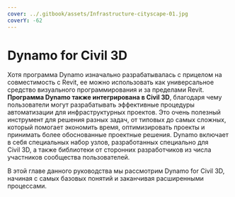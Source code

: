 ```yaml
---
cover: ../.gitbook/assets/Infrastructure-cityscape-01.jpg
coverY: -62
---
```


# Dynamo for Civil 3D

Хотя программа Dynamo изначально разрабатывалась с прицелом на совместимость с Revit, ее можно использовать как универсальное средство визуального программирования и за пределами Revit. **Программа Dynamo также интегрирована в Civil 3D**, благодаря чему пользователи могут разрабатывать эффективные процедуры автоматизации для инфраструктурных проектов. Это очень полезный инструмент для решения разных задач, от типовых до самых сложных, который помогает экономить время, оптимизировать проекты и принимать более обоснованные проектные решения. Dynamo включает в себя специальных набор узлов, разработанных специально для Civil 3D, а также библиотеки от сторонних разработчиков из числа участников сообщества пользователей.

В этой главе данного руководства мы рассмотрим Dynamo for Civil 3D, начиная с самых базовых понятий и заканчивая расширенными процессами.
